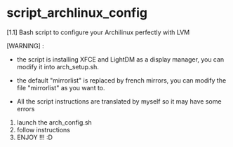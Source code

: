 # script_archlinux_config
[1.1] Bash script to configure your Archilinux perfectly with LVM

[WARNING] :

- the script is installing XFCE and LightDM as a display manager, you can modify it into arch_setup.sh.

- the default "mirrorlist" is replaced by french mirrors, you can modify the file "mirrorlist" as you want to.

- All the script instructions are translated by myself so it may have some errors

1. launch the arch_config.sh
2. follow instructions
3. ENJOY !!! :D
